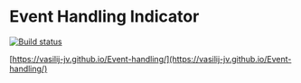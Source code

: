 # Event Handling Indicator

[![Build status](https://ci.appveyor.com/api/projects/status/3j3ew6qnyvrj9rnw?svg=true)](https://ci.appveyor.com/project/Vasilij-jV/event-handling)

[https://vasilij-jv.github.io/Event-handling/](https://vasilij-jv.github.io/Event-handling/)
